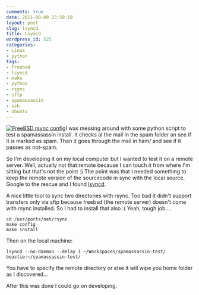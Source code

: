 ```yaml
---
comments: true
date: 2011-08-09 23:50:19
layout: post
slug: lsyncd
title: Lsyncd
wordpress_id: 525
categories:
- Linux
- python
tags:
- freebsd
- lsyncd
- make
- python
- rsync
- sftp
- spamassassin
- ssh
- Ubuntu
---
```


[![FreeBSD rsync config](/images/uploads/2011/08/rsync_config-300x231.png)](/images/uploads/2011/08/rsync_config.png)I was messing around with some python script to test a spamassassin install. It checks al the mail in the spam folder an see if it is marked as spam. Then it goes through the mail in ham/ and see if it passes as not-spam.

So I'm developing it on my local computer but I wanted to test it on a remote server. Well, actually not that remote because I can touch it from where I'm sitting but that's not the point :) The point was that I needed something to keep the remote version of the sourcecode in sync with the local source. Google to the rescue and I found [lsyncd](http://code.google.com/p/lsyncd).

A nice little tool to sync two directories with rsync. Too bad it didn't support transfers only via sftp because freebsd (the remote server) doesn't come with rsync installed. So I had to install that also :( Yeah, tough job....

```
cd /usr/ports/net/rsync
make config
make install
```

Then on the local machine:

```
lsyncd --no-daemon --delay 1 ~/Workspaces/spamassassin-test/ beastie:~/spamassassin-test/
```

You have to specify the remote directory or else it will wipe you home folder as I discovered...

After this was done I could go on developing.
